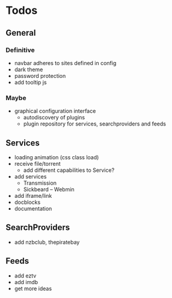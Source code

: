 # Todos

## General

### Definitive

- navbar adheres to sites defined in config
- dark theme
- password protection
- add tooltip js


### Maybe

- graphical configuration interface
    - autodiscovery of plugins
    - plugin repository for services, searchproviders and feeds

## Services

- loading animation (css class load)
- receive file/torrent
    - add different capabilities to Service?
- add services 
    - Transmission 
    - Sickbeard
    – Webmin
- add iframe/link
- docblocks
- documentation

## SearchProviders

- add nzbclub, thepiratebay

## Feeds

- add eztv
- add imdb
- get more ideas


